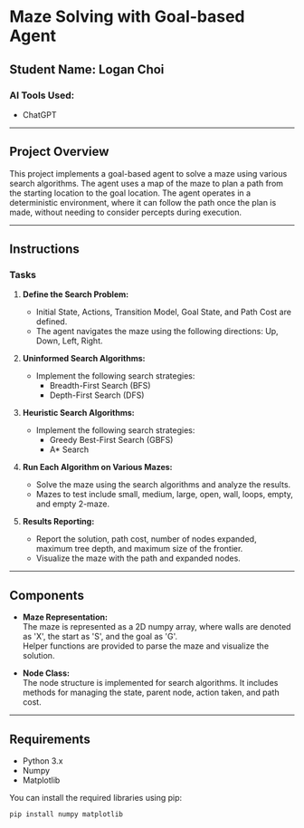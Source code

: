 # Maze Solving with Goal-based Agent

## Student Name: Logan Choi

### AI Tools Used:
- ChatGPT

---

## Project Overview

This project implements a goal-based agent to solve a maze using various search algorithms. The agent uses a map of the maze to plan a path from the starting location to the goal location. The agent operates in a deterministic environment, where it can follow the path once the plan is made, without needing to consider percepts during execution. 

---

## Instructions

### Tasks

1. **Define the Search Problem:**
   - Initial State, Actions, Transition Model, Goal State, and Path Cost are defined.
   - The agent navigates the maze using the following directions: Up, Down, Left, Right.

2. **Uninformed Search Algorithms:**
   - Implement the following search strategies:
     - Breadth-First Search (BFS)
     - Depth-First Search (DFS)

3. **Heuristic Search Algorithms:**
   - Implement the following search strategies:
     - Greedy Best-First Search (GBFS)
     - A* Search

4. **Run Each Algorithm on Various Mazes:**
   - Solve the maze using the search algorithms and analyze the results.
   - Mazes to test include small, medium, large, open, wall, loops, empty, and empty 2-maze.

5. **Results Reporting:**
   - Report the solution, path cost, number of nodes expanded, maximum tree depth, and maximum size of the frontier.
   - Visualize the maze with the path and expanded nodes.

---

## Components

- **Maze Representation:**  
  The maze is represented as a 2D numpy array, where walls are denoted as 'X', the start as 'S', and the goal as 'G'.  
  Helper functions are provided to parse the maze and visualize the solution.

- **Node Class:**  
  The node structure is implemented for search algorithms. It includes methods for managing the state, parent node, action taken, and path cost.

---

## Requirements

- Python 3.x
- Numpy
- Matplotlib

You can install the required libraries using pip:

```bash
pip install numpy matplotlib
